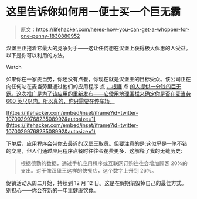# 这里告诉你如何用一便士买一个巨无霸

> 原文：<https://lifehacker.com/heres-how-you-can-get-a-whopper-for-one-penny-1830880952>

汉堡王正拖着它最大的竞争对手——这让任何想在汉堡上获得极大优惠的人受益。以下是你可以利用的方法。

Watch

如果你在一家麦当劳，你还没有点餐，你现在就是汉堡王的目标受众。该公司正在向任何站在麦当劳里通过他们的应用程序 点 [、根据](https://www.bk.com/?_branch_match_id=539633812515568289) 点 [的人提供一分钱的巨无霸。这次推广是为了该应用的重新发布——它使用地理围栏来确定你是否在麦当劳 600 英尺以内。所以真的，你只需要在停车场。](https://www.cnbc.com/2018/12/04/burger-king-sells-whoppers-for-a-penny-at-mcdonalds-locations.html?__source=twitter%7Cmain)

 [https://lifehacker.com/embed/inset/iframe?id=twitter-1070029976823508992&autosize=1](https://lifehacker.com/embed/inset/iframe?id=twitter-1070029976823508992&autosize=1) 

下单后，应用程序会带你去最近的汉堡王取货。但要注意的是:这似乎是一笔不错的交易，但人们通过应用程序点餐时往往会花费更多，这解释了我的无缝历史:

> 根据德勤的数据，通过手机应用程序或互联网订购往往会增加顾客 20%的支出。对于像汉堡王这样的快餐店，这个数字上升到 26%。

促销活动从周二开始，持续到 12 月 12 日。这是在假期前毁掉自己的最佳方式。别担心——你会在新的一年里健康饮食。